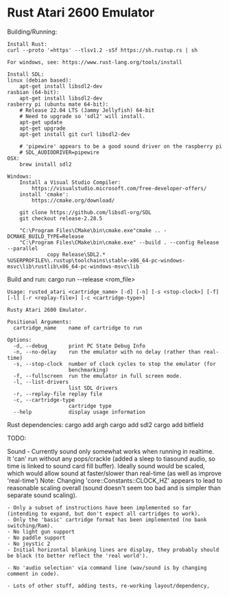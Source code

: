 Rust Atari 2600 Emulator
========================

Building/Running:

    Install Rust:
	curl --proto '=https' --tlsv1.2 -sSf https://sh.rustup.rs | sh	
 
	For windows, see: https://www.rust-lang.org/tools/install

    Install SDL:
	linux (debian based): 
		apt-get install libsdl2-dev
	rasbian (64-bit): 
		apt-get install libsdl2-dev
	rasberry pi (ubuntu mate 64-bit): 
		# Release 22.04 LTS (Jammy Jellyfish) 64-bit
		# Need to upgrade so 'sdl2' will install.
		apt-get update
		apt-get upgrade
		apt-get install git curl libsdl2-dev

		# 'pipewire' appears to be a good sound driver on the raspberry pi
		# SDL_AUDIODRIVER=pipewire 
	OSX: 
		brew install sdl2

	Windows:
		Install a Visual Studio Compiler:
			https://visualstudio.microsoft.com/free-developer-offers/
		install 'cmake': 
			https://cmake.org/download/

		git clone https://github.com/libsdl-org/SDL
		git checkout release-2.28.5

		"C:\Program Files\CMake\bin\cmake.exe"cmake .. -DCMAKE_BUILD_TYPE=Release
		"C:\Program Files\CMake\bin\cmake.exe" --build . --config Release --parallel
                 copy Release\SDL2.* %USERPROFILE%\.rustup\toolchains\stable-x86_64-pc-windows-msvc\lib\rustlib\x86_64-pc-windows-msvc\lib

		

Build and run:
    cargo run --release <rom_file>


    Usage: rusted_atari <cartridge_name> [-d] [-n] [-s <stop-clock>] [-f] [-l] [-r <replay-file>] [-c <cartridge-type>]

    Rusty Atari 2600 Emulator.
    
    Positional Arguments:
      cartridge_name    name of cartridge to run
    
    Options:
      -d, --debug       print PC State Debug Info
      -n, --no-delay    run the emulator with no delay (rather than real-time)
      -s, --stop-clock  number of clock cycles to stop the emulator (for
                        benchmarking)
      -f, --fullscreen  run the emulator in full screen mode.
      -l, --list-drivers
                        list SDL drivers
      -r, --replay-file replay file
      -c, --cartridge-type
                        cartridge type
      --help            display usage information

Rust dependencies:
        cargo add argh
        cargo add sdl2
        cargo add bitfield

TODO:

Sound
    - Currently sound only somewhat works when running in realtime.  
      It 'can' run without any pops/crackle (added a sleep to tiasound audio, so time is linked to sound card fill buffer). 
      Ideally sound would be scaled, which would allow sound at faster/slower than real-time (as well as improve 'real-time')
      Note: Changing 'core::Constants::CLOCK_HZ' appears to lead to reasonable scaling overall (sound doesn't seem too bad and is simpler than separate sound scaling).

    - Only a subset of instructions have been implemented so far (intending to expand, but don't expect all cartridges to work).
    - Only the 'basic' cartridge format has been implemented (no bank switching/Ram).
    - No light gun support
    - No paddle support
    - No joystic 2
    - Initial horizontal blanking lines are display, they probably should be black (to better reflect the 'real world').

    - No 'audio selection' via command line (wav/sound is by changing comment in code).

    - Lots of other stuff, adding tests, re-working layout/dependency,
